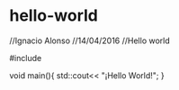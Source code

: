 # hello-world
//Ignacio Alonso
//14/04/2016
//Hello world

#include <iostream>

void main(){
std::cout<< "¡Hello World!";
}
